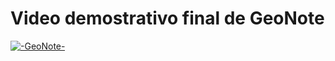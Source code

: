 # Video demostrativo final de GeoNote
[![-GeoNote-](https://user-images.githubusercontent.com/66751764/135927880-51ab8590-7457-4461-ac85-25ba57dba3ee.png)](https://youtu.be/5uXFUbmoYDU "GeoNote")
